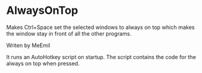 # AlwaysOnTop
Makes Ctrl+Space set the selected windows to always on top which makes the window stay in front of all the other programs.

Writen by MeEmil

It runs an AutoHotkey script on startup. The script contains the code for the always on top when pressed.
